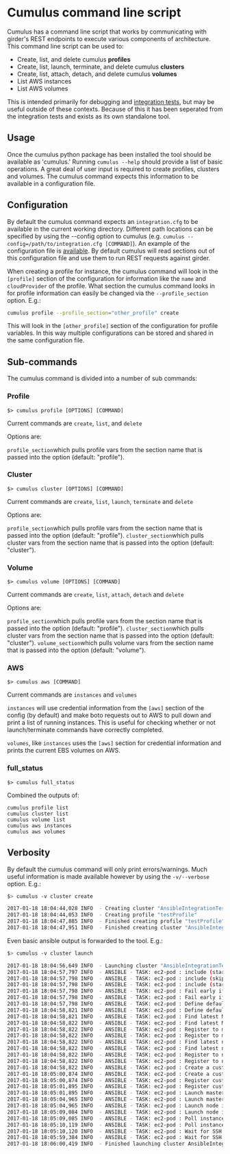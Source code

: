 # Cumulus command line script

Cumulus has a command line script that works by communicating with girder's REST endpoints to execute various components of architecture. This command line script can be used to:

+ Create, list, and delete cumulus **profiles**
+ Create, list, launch, terminate, and delete cumulus **clusters**
+ Create, list, attach, detach, and delete cumulus **volumes**
+ List AWS instances
+ List AWS volumes

This is intended primarily for debugging and [integration tests](../../tests/integration/README.md), but may be useful outside of these contexts. Because of this it has been seperated from the integration tests and exists as its own standalone tool.

## Usage

Once the cumulus python package has been installed the tool should be available as 'cumulus.'  Running ```cumulus --help``` should provide a list of basic operations. A great deal of user input is required to create profiles, clusters and volumes.  The cumulus command expects this information to be available in a configuration file.


## Configuration

By default the cumulus command expects an ```integration.cfg``` to be available in the current working directory.  Different path locations can be specified by using the --config option to cumulus (e.g.  ```cumulus --config=/path/to/integration.cfg [COMMAND]```). An example of the configuration file is [available](../../tests/integration/integration.example.cfg). By default cumulus will read sections out of this configuration file and use them to run REST requests against girder.  

When creating a profile for instance, the cumulus command will look in the ```[profile]``` section of the configuration for information like the ```name``` and ```cloudProvider``` of the profile. What section the cumulus command looks in for profile information can easily be changed via the ```--profile_section``` option. E.g.:

```sh
cumulus profile --profile_section="other_profile" create
```

This will look in the ```[other_profile]``` section of the configuration for profile variables.  In this way multiple configurations can be stored and shared in the same configuration file. 


## Sub-commands
The cumulus command is divided into a number of sub commands:

### Profile
```
$> cumulus profile [OPTIONS] [COMMAND]
```
Current commands are ```create```, ```list```, and ```delete```

Options are: 

```profile_section```which pulls profile vars from the section name that is passed into the option (default: "profile").

### Cluster
```
$> cumulus cluster [OPTIONS] [COMMAND]
```

Current commands are ```create```, ```list```, ```launch```, ```terminate``` and ```delete```

Options are: 

```profile_section```which pulls profile vars from the section name that is passed into the option (default: "profile").
```cluster_section```which pulls cluster vars from the section name that is passed into the option (default: "cluster").
### Volume
```
$> cumulus volume [OPTIONS] [COMMAND]
```

Current commands are ```create```, ```list```, ```attach```, ```detach``` and ```delete```

Options are:

```profile_section```which pulls profile vars from the section name that is passed into the option (default: "profile").
```cluster_section```which pulls cluster vars from the section name that is passed into the option (default: "cluster").
```volume_section```which pulls volume vars from the section name that is passed into the option (default: "volume").


### AWS
```
$> cumulus aws [COMMAND]
```

Current commands are ```instances``` and ```volumes```

```instances``` will use credential information from the ```[aws]``` section of the config (by default) and make boto requests out to AWS to pull down and print a list of running instances.  This is useful for checking whether or not launch/terminate commands have correctly completed.

```volumes```, like ```instances``` uses the ```[aws]``` section for credential information and prints the current EBS volumes on AWS.

### full_status
```
$> cumulus full_status
```

Combined the outputs of:
```
cumulus profile list
cumulus cluster list
cumulus volume list
cumulus aws instances
cumulus aws volumes
```

## Verbosity
By default the cumulus command will only print errors/warnings. Much useful information is made available however by using the ```-v/--verbose``` option.  E.g.:

```sh
$> cumulus -v cluster create

2017-01-18 18:04:44,028 INFO  - Creating cluster "AnsibleIntegrationTest"
2017-01-18 18:04:44,053 INFO  - Creating profile "testProfile"
2017-01-18 18:04:47,885 INFO  - Finished creating profile "testProfile" (587fae3d0640fd6ca7c7d482)
2017-01-18 18:04:47,951 INFO  - Finished creating cluster "AnsibleIntegrationTest" (587fae3f0640fd6ca7c7d484)
```

Even basic ansible output is forwarded to the tool. E.g.:

```sh
$> cumulus -v cluster launch

2017-01-18 18:04:56,649 INFO  - Launching cluster "AnsibleIntegrationTest"
2017-01-18 18:04:57,797 INFO  - ANSIBLE - TASK: ec2-pod : include (starting)
2017-01-18 18:04:57,798 INFO  - ANSIBLE - TASK: ec2-pod : include (skipped)
2017-01-18 18:04:57,798 INFO  - ANSIBLE - TASK: ec2-pod : include (starting)
2017-01-18 18:04:57,798 INFO  - ANSIBLE - TASK: ec2-pod : Fail early if required variables are not defined (starting)
2017-01-18 18:04:57,798 INFO  - ANSIBLE - TASK: ec2-pod : Fail early if required variables are not defined (skipped)
2017-01-18 18:04:57,798 INFO  - ANSIBLE - TASK: ec2-pod : Define default firewall rules if not provided (starting)
2017-01-18 18:04:58,821 INFO  - ANSIBLE - TASK: ec2-pod : Define default firewall rules if not provided (finished)
2017-01-18 18:04:58,821 INFO  - ANSIBLE - TASK: ec2-pod : Find latest Master AMI (starting)
2017-01-18 18:04:58,822 INFO  - ANSIBLE - TASK: ec2-pod : Find latest Master AMI (skipped)
2017-01-18 18:04:58,822 INFO  - ANSIBLE - TASK: ec2-pod : Register to master_instance_ami variable (starting)
2017-01-18 18:04:58,822 INFO  - ANSIBLE - TASK: ec2-pod : Register to master_instance_ami variable (skipped)
2017-01-18 18:04:58,822 INFO  - ANSIBLE - TASK: ec2-pod : Find latest node AMI (starting)
2017-01-18 18:04:58,822 INFO  - ANSIBLE - TASK: ec2-pod : Find latest node AMI (skipped)
2017-01-18 18:04:58,822 INFO  - ANSIBLE - TASK: ec2-pod : Register to node_instance_ami variable (starting)
2017-01-18 18:04:58,822 INFO  - ANSIBLE - TASK: ec2-pod : Register to node_instance_ami variable (skipped)
2017-01-18 18:04:58,822 INFO  - ANSIBLE - TASK: ec2-pod : Create a custom security group (starting)
2017-01-18 18:05:00,874 INFO  - ANSIBLE - TASK: ec2-pod : Create a custom security group (finished)
2017-01-18 18:05:00,874 INFO  - ANSIBLE - TASK: ec2-pod : Register custom security group (starting)
2017-01-18 18:05:01,895 INFO  - ANSIBLE - TASK: ec2-pod : Register custom security group (finished)
2017-01-18 18:05:01,895 INFO  - ANSIBLE - TASK: ec2-pod : Launch master instance (starting)
2017-01-18 18:05:04,965 INFO  - ANSIBLE - TASK: ec2-pod : Launch master instance (finished)
2017-01-18 18:05:04,965 INFO  - ANSIBLE - TASK: ec2-pod : Launch node instances (starting)
2017-01-18 18:05:09,084 INFO  - ANSIBLE - TASK: ec2-pod : Launch node instances (finished)
2017-01-18 18:05:09,085 INFO  - ANSIBLE - TASK: ec2-pod : Poll instance data to get public DNS names (starting)
2017-01-18 18:05:10,119 INFO  - ANSIBLE - TASK: ec2-pod : Poll instance data to get public DNS names (finished)
2017-01-18 18:05:10,120 INFO  - ANSIBLE - TASK: ec2-pod : Wait for SSH to come up on all instances (starting)
2017-01-18 18:05:59,384 INFO  - ANSIBLE - TASK: ec2-pod : Wait for SSH to come up on all instances (finished)
2017-01-18 18:06:00,419 INFO  - Finished launching cluster AnsibleIntegrationTest  (587fae3f0640fd6ca7c7d484)
```

